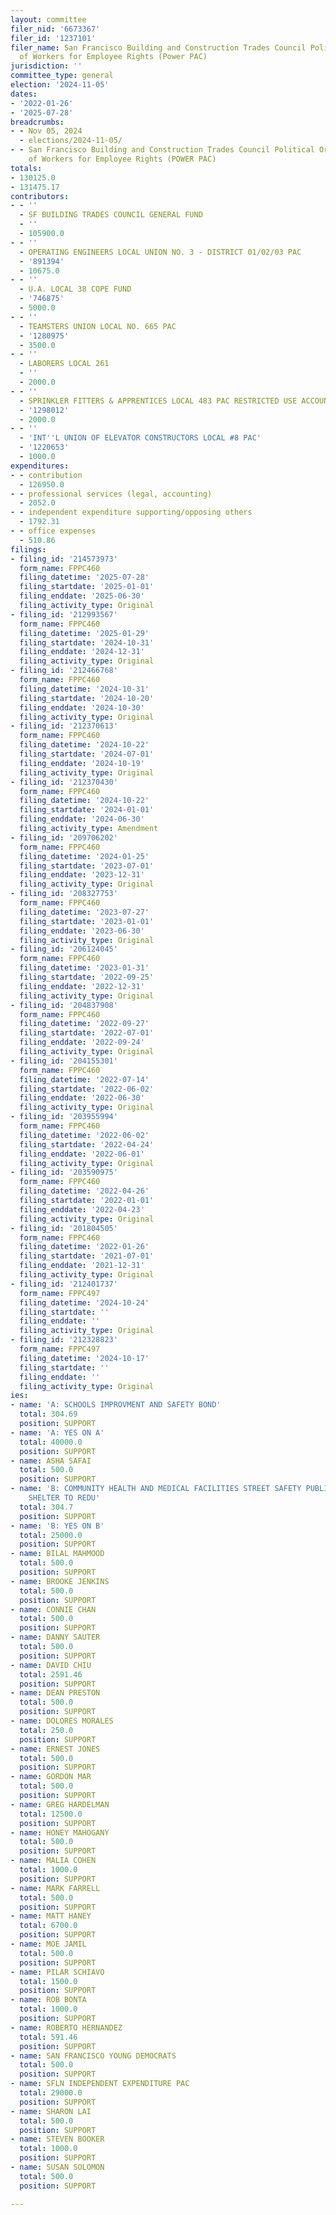 ```yaml
---
layout: committee
filer_nid: '6673367'
filer_id: '1237101'
filer_name: San Francisco Building and Construction Trades Council Political Organization
  of Workers for Employee Rights (Power PAC)
jurisdiction: ''
committee_type: general
election: '2024-11-05'
dates:
- '2022-01-26'
- '2025-07-28'
breadcrumbs:
- - Nov 05, 2024
  - elections/2024-11-05/
- - San Francisco Building and Construction Trades Council Political Organization
    of Workers for Employee Rights (POWER PAC)
totals:
- 130125.0
- 131475.17
contributors:
- - ''
  - SF BUILDING TRADES COUNCIL GENERAL FUND
  - ''
  - 105900.0
- - ''
  - OPERATING ENGINEERS LOCAL UNION NO. 3 - DISTRICT 01/02/03 PAC
  - '891394'
  - 10675.0
- - ''
  - U.A. LOCAL 38 COPE FUND
  - '746875'
  - 5000.0
- - ''
  - TEAMSTERS UNION LOCAL NO. 665 PAC
  - '1280975'
  - 3500.0
- - ''
  - LABORERS LOCAL 261
  - ''
  - 2000.0
- - ''
  - SPRINKLER FITTERS & APPRENTICES LOCAL 483 PAC RESTRICTED USE ACCOUNT
  - '1298012'
  - 2000.0
- - ''
  - 'INT''L UNION OF ELEVATOR CONSTRUCTORS LOCAL #8 PAC'
  - '1220653'
  - 1000.0
expenditures:
- - contribution
  - 126950.0
- - professional services (legal, accounting)
  - 2052.0
- - independent expenditure supporting/opposing others
  - 1792.31
- - office expenses
  - 510.86
filings:
- filing_id: '214573973'
  form_name: FPPC460
  filing_datetime: '2025-07-28'
  filing_startdate: '2025-01-01'
  filing_enddate: '2025-06-30'
  filing_activity_type: Original
- filing_id: '212993567'
  form_name: FPPC460
  filing_datetime: '2025-01-29'
  filing_startdate: '2024-10-31'
  filing_enddate: '2024-12-31'
  filing_activity_type: Original
- filing_id: '212466768'
  form_name: FPPC460
  filing_datetime: '2024-10-31'
  filing_startdate: '2024-10-20'
  filing_enddate: '2024-10-30'
  filing_activity_type: Original
- filing_id: '212370613'
  form_name: FPPC460
  filing_datetime: '2024-10-22'
  filing_startdate: '2024-07-01'
  filing_enddate: '2024-10-19'
  filing_activity_type: Original
- filing_id: '212370430'
  form_name: FPPC460
  filing_datetime: '2024-10-22'
  filing_startdate: '2024-01-01'
  filing_enddate: '2024-06-30'
  filing_activity_type: Amendment
- filing_id: '209706202'
  form_name: FPPC460
  filing_datetime: '2024-01-25'
  filing_startdate: '2023-07-01'
  filing_enddate: '2023-12-31'
  filing_activity_type: Original
- filing_id: '208327753'
  form_name: FPPC460
  filing_datetime: '2023-07-27'
  filing_startdate: '2023-01-01'
  filing_enddate: '2023-06-30'
  filing_activity_type: Original
- filing_id: '206124045'
  form_name: FPPC460
  filing_datetime: '2023-01-31'
  filing_startdate: '2022-09-25'
  filing_enddate: '2022-12-31'
  filing_activity_type: Original
- filing_id: '204837908'
  form_name: FPPC460
  filing_datetime: '2022-09-27'
  filing_startdate: '2022-07-01'
  filing_enddate: '2022-09-24'
  filing_activity_type: Original
- filing_id: '204155301'
  form_name: FPPC460
  filing_datetime: '2022-07-14'
  filing_startdate: '2022-06-02'
  filing_enddate: '2022-06-30'
  filing_activity_type: Original
- filing_id: '203955994'
  form_name: FPPC460
  filing_datetime: '2022-06-02'
  filing_startdate: '2022-04-24'
  filing_enddate: '2022-06-01'
  filing_activity_type: Original
- filing_id: '203590975'
  form_name: FPPC460
  filing_datetime: '2022-04-26'
  filing_startdate: '2022-01-01'
  filing_enddate: '2022-04-23'
  filing_activity_type: Original
- filing_id: '201804505'
  form_name: FPPC460
  filing_datetime: '2022-01-26'
  filing_startdate: '2021-07-01'
  filing_enddate: '2021-12-31'
  filing_activity_type: Original
- filing_id: '212401737'
  form_name: FPPC497
  filing_datetime: '2024-10-24'
  filing_startdate: ''
  filing_enddate: ''
  filing_activity_type: Original
- filing_id: '212328823'
  form_name: FPPC497
  filing_datetime: '2024-10-17'
  filing_startdate: ''
  filing_enddate: ''
  filing_activity_type: Original
ies:
- name: 'A: SCHOOLS IMPROVMENT AND SAFETY BOND'
  total: 304.69
  position: SUPPORT
- name: 'A: YES ON A'
  total: 40000.0
  position: SUPPORT
- name: ASHA SAFAI
  total: 500.0
  position: SUPPORT
- name: 'B: COMMUNITY HEALTH AND MEDICAL FACILITIES STREET SAFETY PUBLIC SPACES AND
    SHELTER TO REDU'
  total: 304.7
  position: SUPPORT
- name: 'B: YES ON B'
  total: 25000.0
  position: SUPPORT
- name: BILAL MAHMOOD
  total: 500.0
  position: SUPPORT
- name: BROOKE JENKINS
  total: 500.0
  position: SUPPORT
- name: CONNIE CHAN
  total: 500.0
  position: SUPPORT
- name: DANNY SAUTER
  total: 500.0
  position: SUPPORT
- name: DAVID CHIU
  total: 2591.46
  position: SUPPORT
- name: DEAN PRESTON
  total: 500.0
  position: SUPPORT
- name: DOLORES MORALES
  total: 250.0
  position: SUPPORT
- name: ERNEST JONES
  total: 500.0
  position: SUPPORT
- name: GORDON MAR
  total: 500.0
  position: SUPPORT
- name: GREG HARDELMAN
  total: 12500.0
  position: SUPPORT
- name: HONEY MAHOGANY
  total: 500.0
  position: SUPPORT
- name: MALIA COHEN
  total: 1000.0
  position: SUPPORT
- name: MARK FARRELL
  total: 500.0
  position: SUPPORT
- name: MATT HANEY
  total: 6700.0
  position: SUPPORT
- name: MOE JAMIL
  total: 500.0
  position: SUPPORT
- name: PILAR SCHIAVO
  total: 1500.0
  position: SUPPORT
- name: ROB BONTA
  total: 1000.0
  position: SUPPORT
- name: ROBERTO HERNANDEZ
  total: 591.46
  position: SUPPORT
- name: SAN FRANCISCO YOUNG DEMOCRATS
  total: 500.0
  position: SUPPORT
- name: SFLN INDEPENDENT EXPENDITURE PAC
  total: 29000.0
  position: SUPPORT
- name: SHARON LAI
  total: 500.0
  position: SUPPORT
- name: STEVEN BOOKER
  total: 1000.0
  position: SUPPORT
- name: SUSAN SOLOMON
  total: 500.0
  position: SUPPORT

---
```


